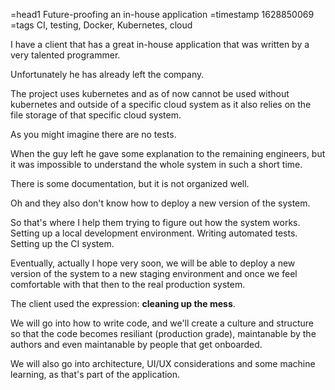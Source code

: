 =head1 Future-proofing an in-house application
=timestamp 1628850069
=tags CI, testing, Docker, Kubernetes, cloud



I have a client that has a great in-house application that was written by a very talented programmer.

Unfortunately he has already left the company.




The project uses kubernetes and as of now cannot be used without kubernetes and outside of a specific cloud system as it also relies on the file storage of that specific cloud system.

As you might imagine there are no tests.

When the guy left he gave some explanation to the remaining engineers, but it was impossible to understand the whole system in such a short time.

There is some documentation, but it is not organized well.

Oh and they also don't know how to deploy a new version of the system.

So that's where I help them trying to figure out how the system works.
Setting up a local development environment.
Writing automated tests.
Setting up the CI system.

Eventually, actually I hope very soon, we will be able to deploy a new version of the system to a new staging environment and once we feel comfortable with that then to the real production system.

The client used the expression: <b>cleaning up the mess</b>.

We will go into how to write code, and we'll create a culture and structure so that the code becomes resiliant (production grade),
maintanable by the authors and even maintanable by people that get onboarded.


We will also go into architecture, UI/UX considerations and some machine learning, as that's part of the application.

